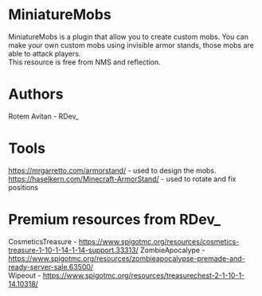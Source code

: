 # MiniatureMobs
MiniatureMobs is a plugin that allow you to create custom mobs.
You can make your own custom mobs using invisible armor stands, those mobs are able to attack players.  
This resource is free from NMS and reflection.

# Authors
Rotem Avitan - RDev_

# Tools
https://mrgarretto.com/armorstand/ - used to design the mobs.  
https://haselkern.com/Minecraft-ArmorStand/ - used to rotate and fix positions

# Premium resources from RDev_
CosmeticsTreasure - https://www.spigotmc.org/resources/cosmetics-treasure-1-10-1-14-1-14-support.33313/
ZombieApocalype - https://www.spigotmc.org/resources/zombieapocalypse-premade-and-ready-server-sale.63500/  
Wipeout - https://www.spigotmc.org/resources/treasurechest-2-1-10-1-14.10318/